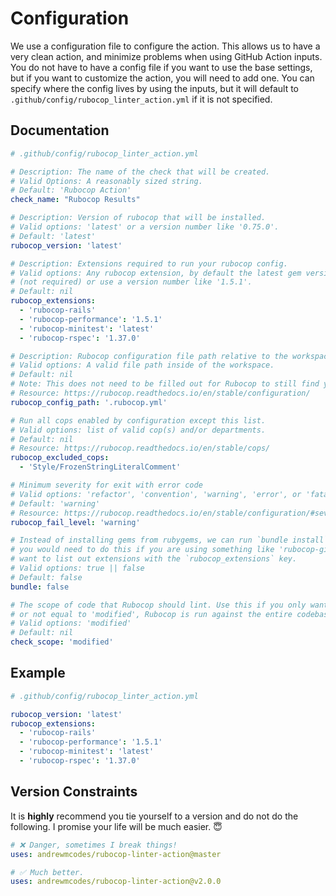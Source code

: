 # Configuration

We use a configuration file to configure the action. This allows us to have a very clean action, and minimize problems when using GitHub Action inputs. You do not have to have a config file if you want to use the base settings, but if you want to customize the action, you will need to add one. You can specify where the config lives by using the inputs, but it will default to `.github/config/rubocop_linter_action.yml` if it is not specified.

## Documentation

```yml
# .github/config/rubocop_linter_action.yml

# Description: The name of the check that will be created.
# Valid Options: A reasonably sized string.
# Default: 'Rubocop Action'
check_name: "Rubocop Results"

# Description: Version of rubocop that will be installed.
# Valid options: 'latest' or a version number like '0.75.0'.
# Default: 'latest'
rubocop_version: 'latest'

# Description: Extensions required to run your rubocop config.
# Valid options: Any rubocop extension, by default the latest gem version will be used. You can explicitly state that
# (not required) or use a version number like '1.5.1'.
# Default: nil
rubocop_extensions:
  - 'rubocop-rails'
  - 'rubocop-performance': '1.5.1'
  - 'rubocop-minitest': 'latest'
  - 'rubocop-rspec': '1.37.0'

# Description: Rubocop configuration file path relative to the workspace.
# Valid options: A valid file path inside of the workspace.
# Default: nil
# Note: This does not need to be filled out for Rubocop to still find your config.
# Resource: https://rubocop.readthedocs.io/en/stable/configuration/
rubocop_config_path: '.rubocop.yml'

# Run all cops enabled by configuration except this list.
# Valid options: list of valid cop(s) and/or departments.
# Default: nil
# Resource: https://rubocop.readthedocs.io/en/stable/cops/
rubocop_excluded_cops:
  - 'Style/FrozenStringLiteralComment'

# Minimum severity for exit with error code
# Valid options: 'refactor', 'convention', 'warning', 'error', or 'fatal'.
# Default: 'warning'
# Resource: https://rubocop.readthedocs.io/en/stable/configuration/#severity
rubocop_fail_level: 'warning'

# Instead of installing gems from rubygems, we can run `bundle install` on your project,
# you would need to do this if you are using something like 'rubocop-github' or if you don't
# want to list out extensions with the `rubocop_extensions` key.
# Valid options: true || false
# Default: false
bundle: false

# The scope of code that Rubocop should lint. Use this if you only want to lint changed files. If this is not set
# or not equal to 'modified', Rubocop is run against the entire codebase.
# Valid options: 'modified'
# Default: nil
check_scope: 'modified'
```

## Example

```yml
# .github/config/rubocop_linter_action.yml

rubocop_version: 'latest'
rubocop_extensions:
  - 'rubocop-rails'
  - 'rubocop-performance': '1.5.1'
  - 'rubocop-minitest': 'latest'
  - 'rubocop-rspec': '1.37.0'
```


## Version Constraints

It is **highly** recommend you tie yourself to a version and do not do the following. I promise your life will be much easier. 😇

```yml
# ❌ Danger, sometimes I break things!
uses: andrewmcodes/rubocop-linter-action@master

# ✅ Much better.
uses: andrewmcodes/rubocop-linter-action@v2.0.0
```
